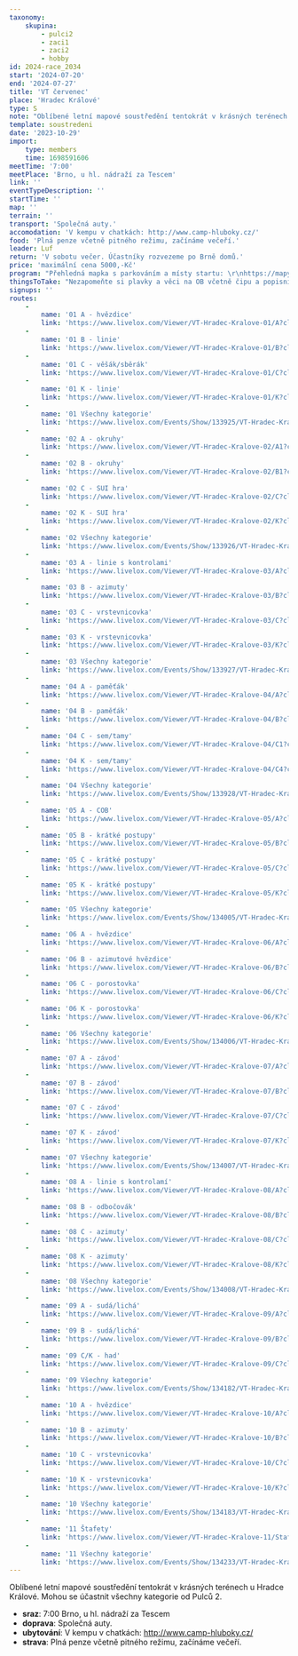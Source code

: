 ```yaml
---
taxonomy:
    skupina:
        - pulci2
        - zaci1
        - zaci2
        - hobby
id: 2024-race_2034
start: '2024-07-20'
end: '2024-07-27'
title: 'VT červenec'
place: 'Hradec Králové'
type: S
note: "Oblíbené letní mapové soustředění tentokrát v krásných terénech u Hradce Králové.\r\nMohou se účastnit všechny kategorie od Pulců 2."
template: soustredeni
date: '2023-10-29'
import:
    type: members
    time: 1698591606
meetTime: '7:00'
meetPlace: 'Brno, u hl. nádraží za Tescem'
link: ''
eventTypeDescription: ''
startTime: ''
map: ''
terrain: ''
transport: 'Společná auty.'
accomodation: 'V kempu v chatkách: http://www.camp-hluboky.cz/'
food: 'Plná penze včetně pitného režimu, začínáme večeří.'
leader: Luf
return: 'V sobotu večer. Účastníky rozvezeme po Brně domů.'
price: 'maximální cena 5000,-Kč'
program: "Přehledná mapka s parkováním a místy startu: \r\nhttps://mapy.cz/s/felehucoha\r\n\r\n| Den | Trénink A | Trénink B | Trénink C | Trénink K | \r\n|-----|-----|-----|-----|-----|\r\n| 20.7. so dopo | hvězdice | linie | věšák - sběrák | linie |\r\n| 20.7. so odpo | okruhy | okruhy | SUI hra | SUI hra |\r\n| 21.7. ne dopo | linie s kontrolami | azimuty | vrstevnicovka | vrstevnicovka |\r\n| 21.7. ne odpo | paměťák | paměťák | sem/tamy | sem/tamy |\r\n| 22.7. po | | odpočinek | | |\r\n| 22.7. út dopo | COB | krátké postupy | krátké postupy | krátké postupy |\r\n| 23.7. út odpo | hvězdice | azimutové hvězdice | porostovka | porostovka |\r\n| 24.7. st dopo | mCOB | mCOB | mCOB | mCOB | \r\n| 24.7. st odpo | linie | odbočovák | azimuty | azimuty |\r\n| 25.7. čt | | odpočinek | | |\r\n| 26.7. pá dopo | sudá - lichá | sudá - lichá | had | had |\r\n| 26.7. pá odpo | hvězdice | azimuty | vrstevnicovka | vrstevnicovka |\r\n| 27.7. so dopo | štafety | štafety | štafety | štafety |\r\n| 27.7. so odpo | | koupání a návrat domů | | |"
thingsToTake: "Nezapomeňte si plavky a věci na OB včetně čipu a popisníku.\r\nTaké si vemte misku/plastovou krabičku na snídani (müesli s mlékem či jogurtem) a velkou i malou lžičku.\r\nVhodná je i velká PET lahev na vodu, neboť některé dny bude potřeba vydržet se zásobami od rána až do večera.\r\nUvítáme spíše karty, společenské hry či míče před telefony a tablety."
signups: ''
routes:
    -
        name: '01 A - hvězdice'
        link: 'https://www.livelox.com/Viewer/VT-Hradec-Kralove-01/A?classId=808162'
    -
        name: '01 B - linie'
        link: 'https://www.livelox.com/Viewer/VT-Hradec-Kralove-01/B?classId=808170'
    -
        name: '01 C - věšák/sběrák'
        link: 'https://www.livelox.com/Viewer/VT-Hradec-Kralove-01/C?classId=808172'
    -
        name: '01 K - linie'
        link: 'https://www.livelox.com/Viewer/VT-Hradec-Kralove-01/K?classId=808171'
    -
        name: '01 Všechny kategorie'
        link: 'https://www.livelox.com/Events/Show/133925/VT-Hradec-Kralove-01'
    -
        name: '02 A - okruhy'
        link: 'https://www.livelox.com/Viewer/VT-Hradec-Kralove-02/A1?classId=808237'
    -
        name: '02 B - okruhy'
        link: 'https://www.livelox.com/Viewer/VT-Hradec-Kralove-02/B1?classId=808243'
    -
        name: '02 C - SUI hra'
        link: 'https://www.livelox.com/Viewer/VT-Hradec-Kralove-02/C?classId=808249'
    -
        name: '02 K - SUI hra'
        link: 'https://www.livelox.com/Viewer/VT-Hradec-Kralove-02/K?classId=808250'
    -
        name: '02 Všechny kategorie'
        link: 'https://www.livelox.com/Events/Show/133926/VT-Hradec-Kralove-02'
    -
        name: '03 A - linie s kontrolami'
        link: 'https://www.livelox.com/Viewer/VT-Hradec-Kralove-03/A?classId=808251'
    -
        name: '03 B - azimuty'
        link: 'https://www.livelox.com/Viewer/VT-Hradec-Kralove-03/B?classId=808252'
    -
        name: '03 C - vrstevnicovka'
        link: 'https://www.livelox.com/Viewer/VT-Hradec-Kralove-03/C?classId=808253'
    -
        name: '03 K - vrstevnicovka'
        link: 'https://www.livelox.com/Viewer/VT-Hradec-Kralove-03/K?classId=808254'
    -
        name: '03 Všechny kategorie'
        link: 'https://www.livelox.com/Events/Show/133927/VT-Hradec-Kralove-03'
    -
        name: '04 A - paměťák'
        link: 'https://www.livelox.com/Viewer/VT-Hradec-Kralove-04/A?classId=808259'
    -
        name: '04 B - paměťák'
        link: 'https://www.livelox.com/Viewer/VT-Hradec-Kralove-04/B?classId=808260'
    -
        name: '04 C - sem/tamy'
        link: 'https://www.livelox.com/Viewer/VT-Hradec-Kralove-04/C1?classId=808255'
    -
        name: '04 K - sem/tamy'
        link: 'https://www.livelox.com/Viewer/VT-Hradec-Kralove-04/C4?classId=808258'
    -
        name: '04 Všechny kategorie'
        link: 'https://www.livelox.com/Events/Show/133928/VT-Hradec-Kralove-04'
    -
        name: '05 A - COB'
        link: 'https://www.livelox.com/Viewer/VT-Hradec-Kralove-05/A?classId=808951'
    -
        name: '05 B - krátké postupy'
        link: 'https://www.livelox.com/Viewer/VT-Hradec-Kralove-05/B?classId=808952'
    -
        name: '05 C - krátké postupy'
        link: 'https://www.livelox.com/Viewer/VT-Hradec-Kralove-05/C?classId=808953'
    -
        name: '05 K - krátké postupy'
        link: 'https://www.livelox.com/Viewer/VT-Hradec-Kralove-05/K?classId=808954'
    -
        name: '05 Všechny kategorie'
        link: 'https://www.livelox.com/Events/Show/134005/VT-Hradec-Kralove-05'
    -
        name: '06 A - hvězdice'
        link: 'https://www.livelox.com/Viewer/VT-Hradec-Kralove-06/A?classId=808957'
    -
        name: '06 B - azimutové hvězdice'
        link: 'https://www.livelox.com/Viewer/VT-Hradec-Kralove-06/B?classId=808958'
    -
        name: '06 C - porostovka'
        link: 'https://www.livelox.com/Viewer/VT-Hradec-Kralove-06/C?classId=808955'
    -
        name: '06 K - porostovka'
        link: 'https://www.livelox.com/Viewer/VT-Hradec-Kralove-06/K?classId=808956'
    -
        name: '06 Všechny kategorie'
        link: 'https://www.livelox.com/Events/Show/134006/VT-Hradec-Kralove-06'
    -
        name: '07 A - závod'
        link: 'https://www.livelox.com/Viewer/VT-Hradec-Kralove-07/A?classId=809479'
    -
        name: '07 B - závod'
        link: 'https://www.livelox.com/Viewer/VT-Hradec-Kralove-07/B?classId=809480'
    -
        name: '07 C - závod'
        link: 'https://www.livelox.com/Viewer/VT-Hradec-Kralove-07/C?classId=809481'
    -
        name: '07 K - závod'
        link: 'https://www.livelox.com/Viewer/VT-Hradec-Kralove-07/K?classId=809482'
    -
        name: '07 Všechny kategorie'
        link: 'https://www.livelox.com/Events/Show/134007/VT-Hradec-Kralove-07'
    -
        name: '08 A - linie s kontrolamí'
        link: 'https://www.livelox.com/Viewer/VT-Hradec-Kralove-08/A?classId=809483'
    -
        name: '08 B - odbočovák'
        link: 'https://www.livelox.com/Viewer/VT-Hradec-Kralove-08/B?classId=809484'
    -
        name: '08 C - azimuty'
        link: 'https://www.livelox.com/Viewer/VT-Hradec-Kralove-08/C?classId=809485'
    -
        name: '08 K - azimuty'
        link: 'https://www.livelox.com/Viewer/VT-Hradec-Kralove-08/K?classId=809486'
    -
        name: '08 Všechny kategorie'
        link: 'https://www.livelox.com/Events/Show/134008/VT-Hradec-Kralove-08'
    -
        name: '09 A - sudá/lichá'
        link: 'https://www.livelox.com/Viewer/VT-Hradec-Kralove-09/A?classId=809905'
    -
        name: '09 B - sudá/lichá'
        link: 'https://www.livelox.com/Viewer/VT-Hradec-Kralove-09/B?classId=809906'
    -
        name: '09 C/K - had'
        link: 'https://www.livelox.com/Viewer/VT-Hradec-Kralove-09/C?classId=809907'
    -
        name: '09 Všechny kategorie'
        link: 'https://www.livelox.com/Events/Show/134182/VT-Hradec-Kralove-09'
    -
        name: '10 A - hvězdice'
        link: 'https://www.livelox.com/Viewer/VT-Hradec-Kralove-10/A?classId=809911'
    -
        name: '10 B - azimuty'
        link: 'https://www.livelox.com/Viewer/VT-Hradec-Kralove-10/B?classId=809908'
    -
        name: '10 C - vrstevnicovka'
        link: 'https://www.livelox.com/Viewer/VT-Hradec-Kralove-10/C?classId=809909'
    -
        name: '10 K - vrstevnicovka'
        link: 'https://www.livelox.com/Viewer/VT-Hradec-Kralove-10/K?classId=809910'
    -
        name: '10 Všechny kategorie'
        link: 'https://www.livelox.com/Events/Show/134183/VT-Hradec-Kralove-10'
    -
        name: '11 Štafety'
        link: 'https://www.livelox.com/Viewer/VT-Hradec-Kralove-11/Stafety?classId=810264'
    -
        name: '11 Všechny kategorie'
        link: 'https://www.livelox.com/Events/Show/134233/VT-Hradec-Kralove-11'
---
```


Oblíbené letní mapové soustředění tentokrát v krásných terénech u Hradce Králové.
Mohou se účastnit všechny kategorie od Pulců 2.
* **sraz**: 7:00 Brno, u hl. nádraží za Tescem
* **doprava**: Společná auty.
* **ubytování**: V kempu v chatkách: http://www.camp-hluboky.cz/
* **strava**: Plná penze včetně pitného režimu, začínáme večeří.
